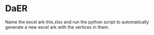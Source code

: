 # DaER

Name the excel ark this.xlsx and run the python script to automatically generate a new excel ark with the vertices in them.
